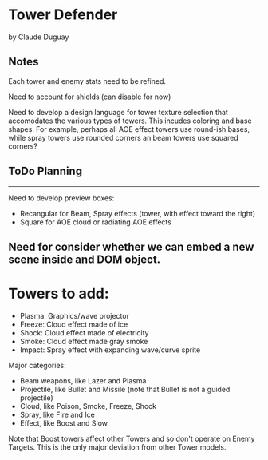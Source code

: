 # Tower Defender

by Claude Duguay

## Notes

Each tower and enemy stats need to be refined.

Need to account for shields (can disable for now)

Need to develop a design language for tower texture selection that accomodates
the various types of towers. This incudes coloring and base shapes. For example,
perhaps all AOE effect towers use round-ish bases, while spray towers use rounded
corners an beam towers use squared corners?  

## ToDo Planning

---
Need to develop preview boxes:

* Recangular for Beam, Spray effects (tower, with effect toward the right)
* Square for AOE cloud or radiating AOE effects

Need for consider whether we can embed a new scene inside and DOM object.
---

# Towers to add:

* Plasma: Graphics/wave projector
* Freeze: Cloud effect made of ice
* Shock: Cloud effect made of electricity
* Smoke: Cloud effect made gray smoke
* Impact: Spray effect with expanding wave/curve sprite

Major categories:

* Beam weapons, like Lazer and Plasma
* Projectile, like Bullet and Missile (note that Bullet is not a guided projectile)
* Cloud, like Poison, Smoke, Freeze, Shock
* Spray, like Fire and Ice
* Effect, like Boost and Slow

Note that Boost towers affect other Towers and so don't operate on Enemy Targets.
This is the only major deviation from other Tower models.
